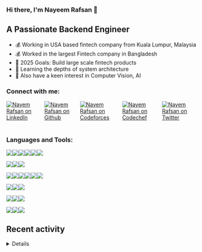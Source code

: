 ### Hi there, I'm Nayeem Rafsan 👋

## A Passionate Backend Engineer
- 💰 Working in USA based fintech company from Kuala Lumpur, Malaysia
- 💰 Worked in the largest Fintech company in Bangladesh
- 🥅 2025 Goals: Build large scale fintech products
- 💪 Learning the depths of system architecture
- 🔭 Also have a keen interest in Computer Vision, AI

### Connect with me:

<div style="display: flex; justify-content: flex-start;">
  <a href="https://www.linkedin.com/in/nayeem-rafsan/">
    <img alt="Nayem Rafsan on LinkedIn" src="https://img.shields.io/badge/LinkedIn-000000?style=for-the-badge&logo=LinkedIn">
  </a>
<a href="https://github.com/nayeem-rafsan/">
    <img alt="Nayem Rafsan on Github" src="https://img.shields.io/badge/Github-000000?style=for-the-badge&logo=Github">
  </a>
<a href="https://codeforces.com/profile/rafu01">
    <img alt="Nayem Rafsan on Codeforces" src="https://img.shields.io/badge/Codeforces-000000?style=for-the-badge&logo=Codeforces">
  </a>
  <a href="https://www.codechef.com/users/rafu01">
    <img alt="Nayem Rafsan on Codechef" src="https://img.shields.io/badge/Codechef-000000?style=for-the-badge&logo=Codechef">
  </a>
<a href="https://twitter.com/nayeem_rafu">
    <img alt="Nayem Rafsan on Twitter" src="https://img.shields.io/badge/Twitter-000000?style=for-the-badge&logo=Twitter">
  </a>
</div>
<br/>

### Languages and Tools:
<img src="https://img.shields.io/badge/Backend-424242?style=for-the-badge&logoColor=FFFFFF"><img src="https://img.shields.io/badge/Java-000000?style=for-the-badge&logo=Oracle"><img src="https://img.shields.io/badge/Spring-000000?style=for-the-badge&logo=Spring-Boot&logoColor=6DB33F"><img src="https://img.shields.io/badge/TypeScript-000000?style=for-the-badge&logo=TypeScript"><img src="https://img.shields.io/badge/NodeJs-000000?style=for-the-badge&logo=Node.js"><img src="https://img.shields.io/badge/Django-000000?style=for-the-badge&logo=Django">

<img src="https://img.shields.io/badge/Frontend-424242?style=for-the-badge&logoColor=FFFFFF"><img src="https://img.shields.io/badge/Vue.js-000000?style=for-the-badge&logo=Vue.js"><img src="https://img.shields.io/badge/Javascript-000000?style=for-the-badge&logo=Javascript">

<img src="https://img.shields.io/badge/Cloud-424242?style=for-the-badge&&logoColor=FFFFFF"><img src="https://img.shields.io/badge/Aws_Lambda-000000?style=for-the-badge&logo=AWS Lambda"><img src="https://img.shields.io/badge/Aws_S3-000000?style=for-the-badge&logo=Amazon S3"><img src="https://img.shields.io/badge/Aws_EC2-000000?style=for-the-badge&logo=Amazon EC2"><img src="https://img.shields.io/badge/Aws_SQS-000000?style=for-the-badge&logo=Amazon SQS"><img src="https://img.shields.io/badge/Hetzner-000000.svg?style=for-the-badge&logo=Hetzner">

<img src="https://img.shields.io/badge/Database-424242?style=for-the-badge&&logoColor=FFFFFF"><img src="https://img.shields.io/badge/DynamoDB-000000?style=for-the-badge&logo=Amazon-DynamoDB"><img src="https://img.shields.io/badge/MySql-000000?style=for-the-badge&logo=MySql">

<img src="https://img.shields.io/badge/Container-424242?style=for-the-badge&&logoColor=FFFFFF"><img src="https://img.shields.io/badge/Docker-000000?style=for-the-badge&logo=Docker"><img src="https://img.shields.io/badge/Kubernetes-000000?style=for-the-badge&logo=Kubernetes">

<img src="https://img.shields.io/badge/Other-424242?style=for-the-badge&&logoColor=FFFFFF"><img src="https://img.shields.io/badge/Bash-000000?style=for-the-badge&logo=Ros"><img src="https://img.shields.io/badge/Git-000000?style=for-the-badge&logo=Github">
<br/>

<!--START_SECTION:activity-->

## Recent activity
<details>
1. 💪 Opened PR [#13](https://github.com/TomaszWychocki/MatrixAlgorithms/pull/13) in [TomaszWychocki/MatrixAlgorithms](https://github.com/TomaszWychocki/MatrixAlgorithms)
2. 🎉 Merged PR [#128](https://github.com/amanmehara/programming/pull/128) in [amanmehara/programming](https://github.com/amanmehara/programming)
3. 💪 Merged PR [#87](https://github.com/AM1CODES/Poke-Dex/pull/87) in [AM1CODES/Poke-Dex](https://github.com/AM1CODES/Poke-Dex)
4. 🎉 Merged PR [#339](https://github.com/Py-Contributors/AlgorithmsAndDataStructure/pull/339) in [Py-Contributors/AlgorithmsAndDataStructure](https://github.com/Py-Contributors/AlgorithmsAndDataStructure)
</details>

